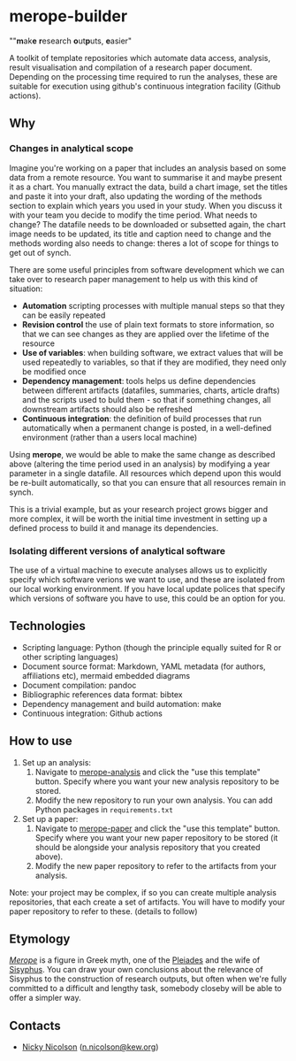 # merope-builder

""**m**ak**e** **r**esearch **o**ut**p**uts, **e**asier"

A toolkit of template repositories which automate data access, analysis, result visualisation and compilation of a research paper document.
Depending on the processing time required to run the analyses, these are suitable for execution using github's continuous integration facility (Github actions).

## Why

### Changes in analytical scope

Imagine you're working on a paper that includes an analysis based on some data from a remote resource. You want to summarise it and maybe present it as a chart. You manually extract the data, build a chart image, set the titles and paste it into your draft, also updating the wording of the methods section to explain which years you used in your study. When you discuss it with your team you decide to modify the time period. What needs to change? The datafile needs to be downloaded or subsetted again, the chart image needs to be updated, its title and caption need to change and the methods wording also needs to change: theres a lot of scope for things to get out of synch.

There are some useful principles from software development which we can take over to research paper management to help us with this kind of situation:

- **Automation** scripting processes with multiple manual steps so that they can be easily repeated
- **Revision control** the use of plain text formats to store information, so that we can see changes as they are applied over the lifetime of the resource
- **Use of variables**: when building software, we extract values that will be used repeatedly to variables, so that if they are modified, they need only be modified once
- **Dependency management**: tools helps us define dependencies between different artifacts (datafiles, summaries, charts, article drafts) and the scripts used to buld them - so that if something changes, all downstream artifacts should also be refreshed
- **Continuous integration**: the definition of build processes that run automatically when a permanent change is posted, in a well-defined environment (rather than a users local machine)

Using **merope**, we would be able to make the same change as described above (altering the time period used in an analysis) by modifying a year parameter in a single datafile. All resources which depend upon this would be re-built automatically, so that you can ensure that all resources remain in synch.

This is a trivial example, but as your research project grows bigger and more complex, it will be worth the initial time investment in setting up a defined process to build it and manage its dependencies.

### Isolating different versions of analytical software

The use of a virtual machine to execute analyses allows us to explicitly specify which software verions we want to use, and these are isolated from our local working environment. If you have local update polices that specify which versions of software you have to use, this could be an option for you.


## Technologies

- Scripting language: Python (though the principle equally suited for R or other scripting languages)
- Document source format: Markdown, YAML metadata (for authors, affiliations etc), mermaid embedded diagrams
- Document compilation: pandoc
- Bibliographic references data format: bibtex
- Dependency management and build automation: make
- Continuous integration: Github actions

## How to use

1. Set up an analysis:
    1. Navigate to [merope-analysis](https://github.com/merope-builder/merope-analysis) and click the "use this template" button. Specify where you want your new analysis repository to be stored.
    1. Modify the new repository to run your own analysis. You can add Python packages in `requirements.txt`
1. Set up a paper:
    1. Navigate to [merope-paper](https://github.com/merope-builder/merope-paper) and click the "use this template" button. Specify where you want your new paper repository to be stored (it should be alongside your analysis repository that you created above).
    1. Modify the new paper repository to refer to the artifacts from your analysis.

Note: your project may be complex, if so you can create multiple analysis repositories, that each create a set of artifacts. You will have to modify your paper repository to refer to these. (details to follow)

## Etymology
*[Merope](https://en.wikipedia.org/wiki/Merope_(Pleiad))* is a figure in Greek myth, one of the [Pleiades](https://en.wikipedia.org/wiki/Pleiades) and the wife of [Sisyphus](https://en.wikipedia.org/wiki/Sisyphus). You can draw your own conclusions about the relevance of Sisyphus to the construction of research outputs, but often when we're fully committed to a difficult and lengthy task, somebody closeby will be able to offer a simpler way.

## Contacts

- [Nicky Nicolson](https://github.com/nickynicolson) ([n.nicolson@kew.org](mailto:n.nicolson@kew.org))
